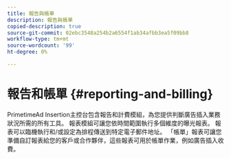 ```yaml
---
title: 報告與帳單
description: 報告與帳單
copied-description: true
source-git-commit: 02ebc3548a254b2a6554f1ab34afbb3ea5f09bb8
workflow-type: tm+mt
source-wordcount: '99'
ht-degree: 0%

---
```


# 報告和帳單 {#reporting-and-billing}

PrimetimeAd Insertion主控台包含報告和計費模組，為您提供判斷廣告插入業務狀況所需的所有工具。 報表模組可讓您依時間範圍執行多個維度的曝光報表。 報表可以臨機執行和/或設定為排程傳送到特定電子郵件地址。 「帳單」報表可讓您準備自訂報表給您的客戶或合作夥伴，這些報表可用於帳單作業，例如廣告插入收費。
